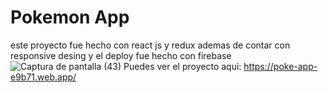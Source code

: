 # Pokemon App

este proyecto fue hecho con react js y redux ademas de contar con responsive desing y el deploy fue hecho con firebase
![Captura de pantalla (43)](https://user-images.githubusercontent.com/105133048/217136203-448e7c13-dd82-4025-a9e0-17bbd7edc965.png)
Puedes ver el proyecto aqui:
https://poke-app-e9b71.web.app/

